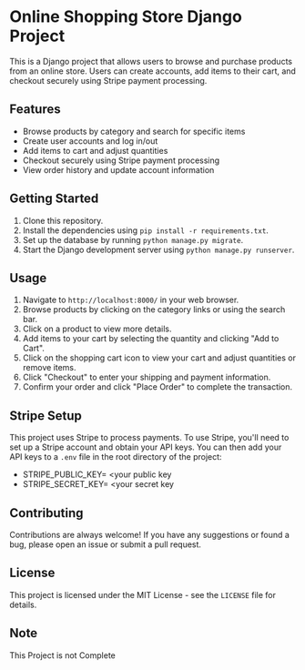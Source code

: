 # Online Shopping Store Django Project

This is a Django project that allows users to browse and purchase products from an online store. Users can create accounts, add items to their cart, and checkout securely using Stripe payment processing.

## Features

- Browse products by category and search for specific items
- Create user accounts and log in/out
- Add items to cart and adjust quantities
- Checkout securely using Stripe payment processing
- View order history and update account information

## Getting Started

1. Clone this repository.
2. Install the dependencies using `pip install -r requirements.txt`.
3. Set up the database by running `python manage.py migrate`.
4. Start the Django development server using `python manage.py runserver`.

## Usage

1. Navigate to `http://localhost:8000/` in your web browser.
2. Browse products by clicking on the category links or using the search bar.
3. Click on a product to view more details.
4. Add items to your cart by selecting the quantity and clicking "Add to Cart".
5. Click on the shopping cart icon to view your cart and adjust quantities or remove items.
6. Click "Checkout" to enter your shipping and payment information.
7. Confirm your order and click "Place Order" to complete the transaction.

## Stripe Setup

This project uses Stripe to process payments. To use Stripe, you'll need to set up a Stripe account and obtain your API keys. You can then add your API keys to a `.env` file in the root directory of the project:

- STRIPE_PUBLIC_KEY= <your public key
- STRIPE_SECRET_KEY= <your secret key


## Contributing

Contributions are always welcome! If you have any suggestions or found a bug, please open an issue or submit a pull request.

## License

This project is licensed under the MIT License - see the `LICENSE` file for details.
## Note
This Project is not Complete